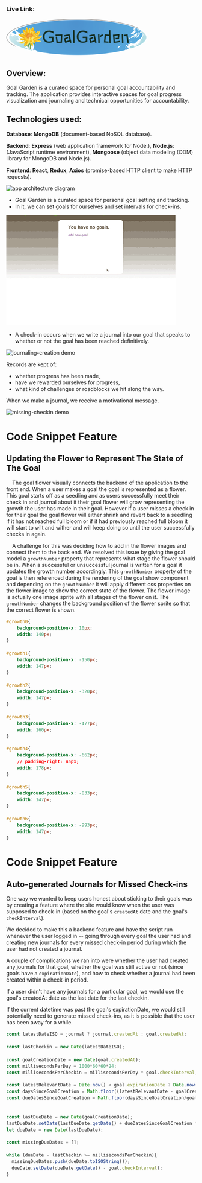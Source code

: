 ### **Live Link**:
<a href="http://goalgarden.herokuapp.com/#/" target="_blank"><img width="375px" style="display:inline-block; max-width: 100%;border: 2px inset #fcfeff;border-radius: 50%;" src="frontend/public/gg-logo.png" /></a>

## **Overview**:
Goal Garden is a curated space for personal goal accountability and tracking. The application provides interactive spaces for goal progress visualization and journaling and technical opportunities for accountability.


## **Technologies used:**
 
**Database**: **MongoDB** (document-based NoSQL database).

**Backend**: **Express** (web application framework for Node.), **Node.js**: (JavaScript runtime environment), **Mongoose** (object data modeling (ODM) library for MongoDB and Node.js).

**Frontend**: **React**, **Redux**, **Axios** (promise-based HTTP client to make HTTP requests).

![app architecture diagram](https://github.com/TheSethness/goal-garden/blob/master/frontend/public/css/images/diagram.png "diagram")

* Goal Garden is a curated space for personal goal setting and tracking. 
* In it, we can set goals for ourselves and set intervals for check-ins. 

![goal-setting demo](/frontend/public/css/images/creating_goal_reduced.gif "creating_goal")

* A check-in occurs when we write a journal into our goal that speaks to whether or not the goal has been reached definitively. 

![journaling-creation demo](/frontend/public/css/images/creating_journal.gif "creating_journal")

Records are kept of:
*   whether progress has been made, 
*   have we rewarded ourselves for progress, 
*   what kind of challenges or roadblocks we hit along the way. 

When we make a journal, we receive a motivational message. 

![missing-checkin demo](/frontend/public/css/images/missed_checkins.gif "missing_checkin")
  

# Code Snippet Feature

## Updating the Flower to Represent The State of The Goal
&nbsp;&nbsp;&nbsp;&nbsp;The goal flower visually connects the backend of the application to the front end. When a user makes a goal the goal is represented as a flower. This goal starts off as a seedling and as users successfully meet their check in and journal about it their goal flower will grow representing the growth the user has made in their goal. However if a user misses a check in for their goal the goal flower will either shrink and revert back to a seedling if it has not reached full bloom or if it had previously reached full bloom it will start to wilt and wither and will keep doing so until the user successfully checks in again.
	
&nbsp;&nbsp;&nbsp;&nbsp;A challenge for this was deciding how to add in the flower images and connect them to the back end. We resolved this issue by giving the goal model a `growthNumber` property that represents what stage the flower should be in. When a successful or unsuccessful journal is written for a goal it updates the growth number accordingly. This `growthNumber` property of the goal is then referenced during the rendering of the goal show component and depending on the `growthNumber` it will apply different css properties on the flower image to show the correct state of the flower.  The flower image is actually one image sprite with all stages of the flower on it. The `growthNumber` changes the background position of the flower sprite so that the correct flower is shown.

```css
#growth0{
    background-position-x: 10px;
    width: 140px;
}

#growth1{
    background-position-x: -150px;
    width: 147px;
}

#growth2{
    background-position-x: -320px;
    width: 147px;
}

#growth3{
    background-position-x: -477px;
    width: 160px;
}

#growth4{
    background-position-x: -662px;
    // padding-right: 45px;
    width: 178px;
}

#growth5{
    background-position-x: -833px;
    width: 147px;
}

#growth6{
    background-position-x: -993px;
    width: 147px;
}
```

# Code Snippet Feature

## Auto-generated Journals for Missed Check-ins

One way we wanted to keep users honest about sticking to their goals was by creating a feature where the site would know when the user was supposed to check-in (based on the goal's `createdAt` date and the goal's `checkInterval`).

We decided to make this a backend feature and have the script run whenever the user logged in -- going through every goal the user had and creating new journals for every missed check-in period during which the user had not created a journal.

A couple of complications we ran into were whether the user had created any journals for that goal, whether the goal was still active or not (since goals have a `expirationDate`), and how to check whether a journal had been created within a check-in period.

If a user didn't have any journals for a particular goal, we would use the goal's createdAt date as the last date for the last checkin.

If the current datetime was past the goal's expirationDate, we would still potentially need to generate missed check-ins, as it is possible that the user has been away for a while.


```js
const latestDateISO = journal ? journal.createdAt : goal.createdAt;
    
const lastCheckin = new Date(latestDateISO);

const goalCreationDate = new Date(goal.createdAt);
const millisecondsPerDay = 1000*60*60*24;
const millisecondsPerCheckin = millisecondsPerDay * goal.checkInterval;

const latestRelevantDate = Date.now() < goal.expirationDate ? Date.now() : goal.expirationDate
const daysSinceGoalCreation = Math.floor((latestRelevantDate - goalCreationDate)/millisecondsPerDay);
const dueDatesSinceGoalCreation = Math.floor(daysSinceGoalCreation/goal.checkInterval);


const lastDueDate = new Date(goalCreationDate);
lastDueDate.setDate(lastDueDate.getDate() + dueDatesSinceGoalCreation * goal.checkInterval);
let dueDate = new Date(lastDueDate);

const missingDueDates = [];

while (dueDate - lastCheckin >= millisecondsPerCheckin){
  missingDueDates.push(dueDate.toISOString());
  dueDate.setDate(dueDate.getDate() - goal.checkInterval);
}
```


